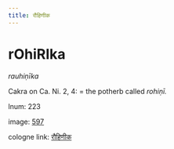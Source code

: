 ```yaml
---
title: रौहिणीक
---
```


# rOhiRIka

<i>rauhiṇīka</i>  <div n="P" />Cakra on Ca. Ni. 2, 4: = the potherb called <i>rohiṇī.</i>

lnum: 223

image: [597](https://www.sanskrit-lexicon.uni-koeln.de/scans/csl-apidev/servepdf.php?dict=snp&page=597)

cologne link: [रौहिणीक](https://sanskrit-lexicon.uni-koeln.de/scans/csl-apidev/getword.php?dict=snp&key=रौहिणीक)

